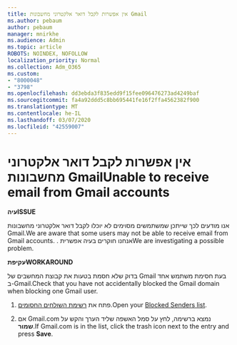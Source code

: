 ```yaml
---
title: אין אפשרות לקבל דואר אלקטרוני מחשבונות Gmail
ms.author: pebaum
author: pebaum
manager: mnirkhe
ms.audience: Admin
ms.topic: article
ROBOTS: NOINDEX, NOFOLLOW
localization_priority: Normal
ms.collection: Adm_O365
ms.custom:
- "8000048"
- "3798"
ms.openlocfilehash: dd3ebda3f835edd9f15fee096476273ad4249baf
ms.sourcegitcommit: fa4a92ddd5c8bb695441fe16f2ffa4562382f900
ms.translationtype: MT
ms.contentlocale: he-IL
ms.lasthandoff: 03/07/2020
ms.locfileid: "42559007"
---
```

# <a name="unable-to-receive-email-from-gmail-accounts"></a><span data-ttu-id="acf5a-102">אין אפשרות לקבל דואר אלקטרוני מחשבונות Gmail</span><span class="sxs-lookup"><span data-stu-id="acf5a-102">Unable to receive email from Gmail accounts</span></span>

<span data-ttu-id="acf5a-103">**עיה**</span><span class="sxs-lookup"><span data-stu-id="acf5a-103">**ISSUE**</span></span>

<span data-ttu-id="acf5a-104">אנו מודעים לכך שייתכן שמשתמשים מסוימים לא יוכלו לקבל דואר אלקטרוני מחשבונות Gmail.</span><span class="sxs-lookup"><span data-stu-id="acf5a-104">We are aware that some users may not be able to receive email from Gmail accounts.</span></span> <span data-ttu-id="acf5a-105">. אנחנו חוקרים בעיה אפשרית</span><span class="sxs-lookup"><span data-stu-id="acf5a-105">We are investigating a possible problem.</span></span>

<span data-ttu-id="acf5a-106">**עקיפת**</span><span class="sxs-lookup"><span data-stu-id="acf5a-106">**WORKAROUND**</span></span>

<span data-ttu-id="acf5a-107">בדוק שלא חסמת בטעות את קבוצת המחשבים של Gmail בעת חסימת משתמש אחד ב-Gmail.</span><span class="sxs-lookup"><span data-stu-id="acf5a-107">Check that you have not accidentally blocked the Gmail domain when blocking one Gmail user.</span></span>

1. <span data-ttu-id="acf5a-108">פתח את [רשימת השולחים החסומים](https://go.microsoft.com/fwlink/?linkid=2121010).</span><span class="sxs-lookup"><span data-stu-id="acf5a-108">Open your [Blocked Senders list](https://go.microsoft.com/fwlink/?linkid=2121010).</span></span>

2. <span data-ttu-id="acf5a-109">אם Gmail.com נמצא ברשימה, לחץ על סמל האשפה שליד הערך והקש על **שמור**.</span><span class="sxs-lookup"><span data-stu-id="acf5a-109">If Gmail.com is in the list, click the trash icon next to the entry and press **Save**.</span></span>
